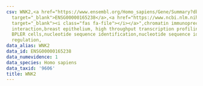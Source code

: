 ```yaml
---
csv: WNK2,<a href="https://www.ensembl.org/Homo_sapiens/Gene/Summary?db=core;g=ENSG00000165238"
  target="_blank">ENSG00000165238</a>,<a href="https://www.ncbi.nlm.nih.gov/pubmed/22863008"
  target="_blank"><i class="fas fa-file"></i></a>",chromatin immunoprecipitation assay,direct
  interaction,breast epithelium, high throughput transcription profiling by microarray,
  BPLER cells,nucleotide sequence identification,nucleotide sequence identification,transcriptional
  regulation,
data_alias: WNK2
data_id: ENSG00000165238
data_numevidence: 1
data_species: Homo sapiens
data_taxid: '9606'
title: WNK2
---
```

